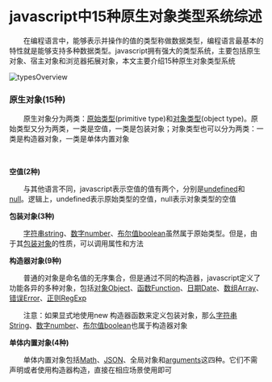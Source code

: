 # javascript中15种原生对象类型系统综述

&emsp;&emsp;在编程语言中，能够表示并操作的值的类型称做数据类型，编程语言最基本的特性就是能够支持多种数据类型。javascript拥有强大的类型系统，主要包括原生对象、宿主对象和浏览器拓展对象，本文主要介绍15种原生对象类型系统

![typesOverview](https://pic.xiaohuochai.site/blog/JS_ECMA_grammer_typesOverview.jpg)

### 原生对象(15种)

&emsp;&emsp;原生对象分为两类：[原始类型](http://www.cnblogs.com/xiaohuochai/p/5108837.html)(primitive type)和[对象类型](http://www.cnblogs.com/xiaohuochai/p/5108837.html)(object type)。原始类型又分为两类，一类是空值，一类是包装对象；对象类型也可以分为两类：一类是构造器对象，一类是单体内置对象

&nbsp;

**空值(2种)**

&emsp;&emsp;与其他语言不同，javascript表示空值的值有两个，分别是[undefined](http://www.cnblogs.com/xiaohuochai/p/5665637.html#anchor2)和[null](http://www.cnblogs.com/xiaohuochai/p/5665637.html#anchor3)。逻辑上，undefined表示原始类型的空值，null表示对象类型的空值

**包装对象(3种)**

&emsp;&emsp;[字符串string](http://www.cnblogs.com/xiaohuochai/p/5599529.html)、[数字number](http://www.cnblogs.com/xiaohuochai/p/5586166.html)、[布尔值boolean](http://www.cnblogs.com/xiaohuochai/p/5616641.html)虽然属于原始类型。但是，由于其[包装对象](http://www.cnblogs.com/xiaohuochai/p/5584647.html)的性质，可以调用属性和方法

**构造器对象(9种)**

&emsp;&emsp;普通的对象是命名值的无序集合，但是通过不同的构造器，javascript定义了功能各异的多种对象，包括[对象Object](http://www.cnblogs.com/xiaohuochai/p/5741616.html)、[函数Function](http://www.cnblogs.com/xiaohuochai/p/5702813.html)、[日期Date](http://www.cnblogs.com/xiaohuochai/p/5663102.html)、[数组Array](http://www.cnblogs.com/xiaohuochai/p/5679605.html)、[错误Error](http://www.cnblogs.com/xiaohuochai/p/5677490.html)、[正则RegExp](http://www.cnblogs.com/xiaohuochai/p/5612230.html)

&emsp;&emsp;注意：如果显式地使用new 构造器函数来定义包装对象，那么[字符串String](http://www.cnblogs.com/xiaohuochai/p/5599529.html)、[数字number](http://www.cnblogs.com/xiaohuochai/p/5586166.html)、[布尔值boolean](http://www.cnblogs.com/xiaohuochai/p/5616641.html)也属于构造器对象

**单体内置对象(4种)**

&emsp;&emsp;单体内置对象包括[Math](http://www.cnblogs.com/xiaohuochai/p/5658452.html)、[JSON](http://www.cnblogs.com/xiaohuochai/p/5887754.html)、全局对象和[arguments](http://www.cnblogs.com/xiaohuochai/p/5706289.html#anchor1)这四种。它们不需声明或者使用构造器构造，直接在相应场景使用即可

